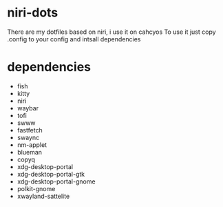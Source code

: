 # niri-dots
There are my dotfiles based on niri, i use it on cahcyos
To use it just copy .config to your config and intsall dependencies
# dependencies 
- fish
- kitty
- niri
- waybar
- tofi 
- swww
- fastfetch
- swaync
- nm-applet
- blueman
- copyq
- xdg-desktop-portal
- xdg-desktop-portal-gtk
- xdg-desktop-portal-gnome
- polkit-gnome
- xwayland-sattelite
